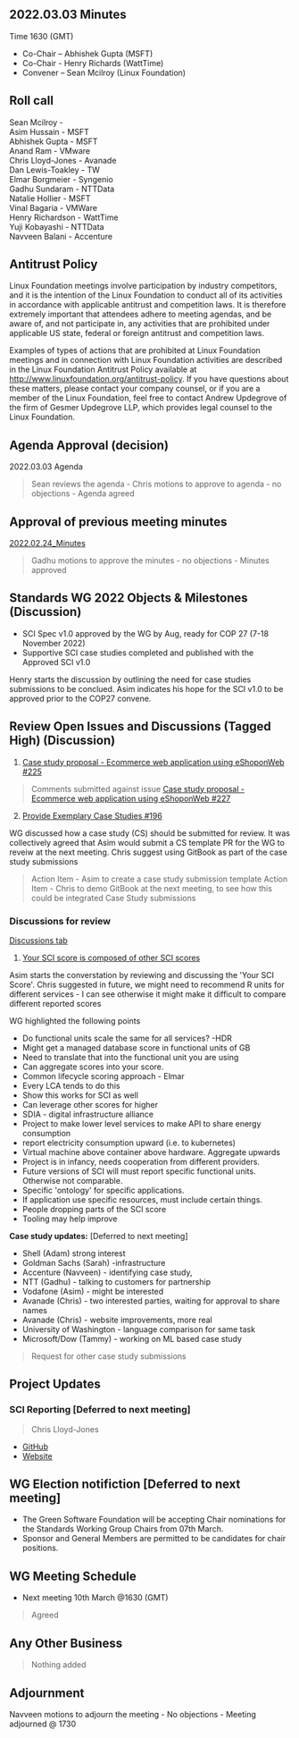 ## 2022.03.03 Minutes

Time 1630 (GMT)

- Co-Chair – Abhishek Gupta (MSFT)
- Co-Chair - Henry Richards (WattTime)
- Convener – Sean Mcilroy (Linux Foundation)

## Roll call

Sean Mcilroy - <br>
Asim Hussain - MSFT<br>
Abhishek Gupta - MSFT<br>
Anand Ram - VMware<br>
Chris Lloyd-Jones - Avanade<br>
Dan Lewis-Toakley - TW<br>
Elmar Borgmeier - Syngenio<br>
Gadhu Sundaram - NTTData<br>
Natalie Hollier - MSFT<br>
Vinal Bagaria - VMWare<br>
Henry Richardson - WattTime<br>
Yuji Kobayashi - NTTData<br>
Navveen Balani - Accenture<br>
  
## Antitrust Policy
Linux Foundation meetings involve participation by industry competitors, and it is the intention of the Linux Foundation to conduct 
all of its activities in accordance with applicable antitrust and competition laws. 
It is therefore extremely important that attendees adhere to meeting agendas, and be aware of, and not participate in, any activities 
that are prohibited under applicable US state, federal or foreign antitrust and competition laws.

Examples of types of actions that are prohibited at Linux Foundation meetings and in connection with Linux Foundation activities are 
described in the Linux Foundation Antitrust Policy available at http://www.linuxfoundation.org/antitrust-policy. 
If you have questions about these matters, please contact your company counsel, or if you are a member of the Linux Foundation, 
feel free to contact Andrew Updegrove of the firm of Gesmer Updegrove LLP, which provides legal counsel to the Linux Foundation.
  
## Agenda Approval (decision) 
2022.03.03 Agenda

> Sean reviews the agenda - Chris motions to approve to agenda - no objections - Agenda agreed
  
## Approval of previous meeting minutes
[2022.02.24_Minutes](https://github.com/Green-Software-Foundation/standards_wg/blob/main/Agenda_Minutes/2022.02.24_Minutes.md)

> Gadhu motions to approve the minutes - no objections - Minutes approved

## Standards WG 2022 Objects & Milestones (Discussion)

- SCI Spec v1.0 approved by the WG by Aug, ready for COP 27 (7-18 November 2022)
- Supportive SCI case studies completed and published with the Approved SCI v1.0  

Henry starts the discussion by outlining the need for case studies submissions to be conclued.
Asim indicates his hope for the SCI v1.0 to be approved prior to the COP27 convene.

## Review Open Issues and Discussions (Tagged High) (Discussion)

1. [Case study proposal - Ecommerce web application using eShoponWeb #225](https://github.com/Green-Software-Foundation/software_carbon_intensity/discussions/225)

> Comments submitted against issue [Case study proposal - Ecommerce web application using eShoponWeb #227](https://github.com/Green-Software-Foundation/software_carbon_intensity/issues/227)

2. [Provide Exemplary Case Studies #196](https://github.com/Green-Software-Foundation/software_carbon_intensity/discussions/196)

WG discussed how a case study (CS) should be submitted for review. It was collectively agreed that Asim would submit a CS template PR for the WG to reveiw at the next meeting.
Chris suggest using GitBook as part of the case study submissions

> Action Item - Asim to create a case study submission template 
> Action Item - Chris to demo GitBook at the next meeting, to see how this could be integrated Case Study submissions 

### Discussions for review

[Discussions tab](https://github.com/Green-Software-Foundation/software_carbon_intensity/discussions)

1. [Your SCI score is composed of other SCI scores](https://github.com/Green-Software-Foundation/software_carbon_intensity/discussions/235)

Asim starts the converstation by reviewing and discussing the 'Your SCI Score'. Chris suggested in future, we might need to recommend R units for different services - I can see otherwise it might make it difficult to compare different reported scores

WG highlighted the following points

- Do functional units scale the same for all services? -HDR
- Might get a managed database score in functional units of GB
- Need to translate that into the functional unit you are using
- Can aggregate scores into your score.
- Common lifecycle scoring approach - Elmar
- Every LCA tends to do this
- Show this works for SCI as well
- Can leverage other scores for higher
- SDIA - digital infrastructure alliance
- Project to make lower level services to make API to share energy consumption
- report electricity consumption upward (i.e. to kubernetes)
- Virtual machine above container above hardware. Aggregate upwards
- Project is in infancy, needs cooperation from different providers.
-  Future versions of SCI will must report specific functional units. Otherwise not comparable.
-  Specific 'ontology' for specific applications.
- If application use specific resources, must include certain things.
- People dropping parts of the SCI score
- Tooling may help improve

**Case study updates:** [Deferred to next meeting]

- Shell (Adam) strong interest
- Goldman Sachs (Sarah) -infrastructure
- Accenture (Navveen) - identifying case study, 
- NTT (Gadhu) - talking to customers for partnership
- Vodafone (Asim) - might be interested
- Avanade (Chris) - two interested parties, waiting for approval to share names
- Avanade (Chris) - website improvements, more real
- University of Washington - language comparison for same task
- Microsoft/Dow (Tammy) - working on ML based case study

> Request for other case study submissions

## Project Updates

### SCI Reporting [Deferred to next meeting]

> Chris Lloyd-Jones
- [GitHub](https://github.com/Green-Software-Foundation/sci-reporting)
- [Website](https://greensoftware.foundation/projects/sci-reporting) 

## WG Election notifiction [Deferred to next meeting]

- The Green Software Foundation will be accepting Chair nominations for the Standards Working Group Chairs from 07th March.
- Sponsor and General Members are permitted to be candidates for chair positions.

## WG Meeting Schedule

- Next meeting 10th March @1630 (GMT) 

> Agreed

## Any Other Business

> Nothing added

## Adjournment

Navveen motions to adjourn the meeting - No objections - Meeting adjourned @ 1730
